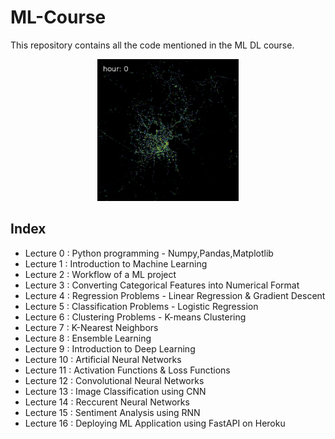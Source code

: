 # ML-Course
This repository contains all the code mentioned in the ML DL course.

<div align="center">
<img src="/Imgs/ml.gif" width="45%" height="40%" />
</div>

## Index 
* Lecture 0 : Python programming - Numpy,Pandas,Matplotlib
* Lecture 1 : Introduction to Machine Learning
* Lecture 2 : Workflow of a ML project
* Lecture 3 : Converting Categorical Features into Numerical Format
* Lecture 4 : Regression Problems - Linear Regression & Gradient Descent
* Lecture 5 : Classification Problems - Logistic Regression
* Lecture 6 : Clustering Problems - K-means Clustering
* Lecture 7 : K-Nearest Neighbors
* Lecture 8 : Ensemble Learning
* Lecture 9 : Introduction to Deep Learning
* Lecture 10 : Artificial Neural Networks
* Lecture 11 : Activation Functions & Loss Functions
* Lecture 12 : Convolutional Neural Networks
* Lecture 13 : Image Classification using CNN
* Lecture 14 : Reccurent Neural Networks
* Lecture 15 : Sentiment Analysis using RNN
* Lecture 16 : Deploying ML Application using FastAPI on Heroku

